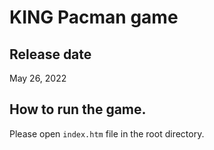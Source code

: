 # KING Pacman game

## Release date
May 26, 2022

## How to run the game.
Please open `index.htm` file in the root directory.
